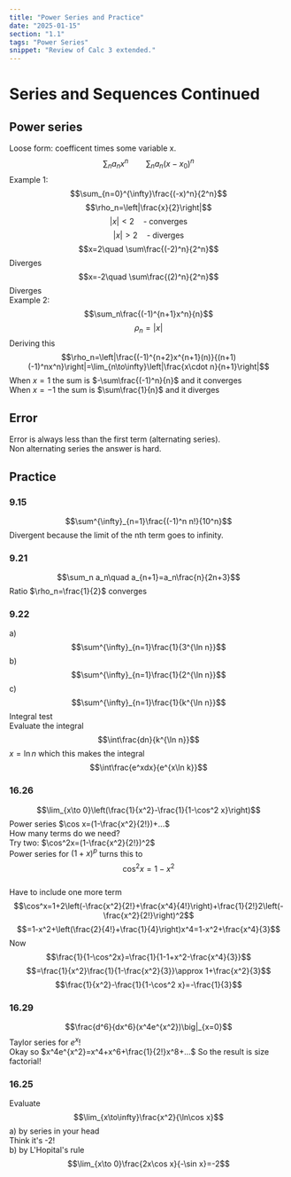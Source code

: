 ```yaml
---
title: "Power Series and Practice"
date: "2025-01-15"
section: "1.1"
tags: "Power Series"
snippet: "Review of Calc 3 extended."
---
```


# Series and Sequences Continued

## Power series 

Loose form: coefficent times some variable x.  
$$\sum_n a_nx^n \qquad \sum_n a_n(x-x_0)^n$$
Example 1:  
$$\sum_{n=0}^{\infty}\frac{(-x)^n}{2^n}$$
$$\rho_n=\left|\frac{x}{2}\right|$$
$$|x|<2\quad\text{- converges}$$
$$|x|>2\quad\text{- diverges}$$
$$x=2\quad \sum\frac{(-2)^n}{2^n}$$
Diverges
$$x=-2\quad \sum\frac{(2)^n}{2^n}$$
Diverges  
Example 2:  
$$\sum_n\frac{(-1)^{n+1}x^n}{n}$$
$$\rho_n=|x|$$
Deriving this  
$$\rho_n=\left|\frac{(-1)^{n+2}x^{n+1}(n)}{(n+1)(-1)^nx^n}\right|=\lim_{n\to\infty}\left|\frac{x\cdot n}{n+1}\right|$$
When $x=1$ the sum is $-\sum\frac{(-1)^n}{n}$ and it converges  
When $x=-1$ the sum is $\sum\frac{1}{n}$ and it diverges  
## Error 
Error is always less than the first term (alternating series).  
Non alternating series the answer is hard.  
## Practice  
### 9.15  
$$\sum^{\infty}_{n=1}\frac{(-1)^n n!}{10^n}$$
Divergent because the limit of the nth term goes to infinity.  
### 9.21
$$\sum_n a_n\quad a_{n+1}=a_n\frac{n}{2n+3}$$
Ratio $\rho_n=\frac{1}{2}$ converges  
### 9.22
a)  
$$\sum^{\infty}_{n=1}\frac{1}{3^{\ln n}}$$
b)  
$$\sum^{\infty}_{n=1}\frac{1}{2^{\ln n}}$$
c)  
$$\sum^{\infty}_{n=1}\frac{1}{k^{\ln n}}$$
Integral test  
Evaluate the integral  
$$\int\frac{dn}{k^{\ln n}}$$
$x=\ln n$ which this makes the integral  
$$\int\frac{e^xdx}{e^{x\ln k}}$$
### 16.26  
$$\lim_{x\to 0}\left(\frac{1}{x^2}-\frac{1}{1-\cos^2 x}\right)$$
Power series $\cos x=(1-\frac{x^2}{2!})+...$  
How many terms do we need?  
Try two: $\cos^2x=(1-\frac{x^2}{2!})^2$  
Power series for $(1+x)^p$ turns this to 
$$\cos^2x=1-x^2$$  
Have to include one more term  
$$\cos^x=1+2\left(-\frac{x^2}{2!}+\frac{x^4}{4!}\right)+\frac{1}{2!}2\left(-\frac{x^2}{2!}\right)^2$$
$$=1-x^2+\left(\frac{2}{4!}+\frac{1}{4}\right)x^4=1-x^2+\frac{x^4}{3}$$
Now
$$\frac{1}{1-\cos^2x}=\frac{1}{1-1+x^2-\frac{x^4}{3}}$$
$$=\frac{1}{x^2}\frac{1}{1-\frac{x^2}{3}}\approx 1+\frac{x^2}{3}$$
$$\frac{1}{x^2}-\frac{1}{1-\cos^2 x}=-\frac{1}{3}$$
### 16.29
$$\frac{d^6}{dx^6}(x^4e^{x^2})\big|_{x=0}$$
Taylor series for $e^x$!  
Okay so $x^4e^{x^2}=x^4+x^6+\frac{1}{2!}x^8+...$
So the result is size factorial!  
### 16.25  
Evaluate 
$$\lim_{x\to\infty}\frac{x^2}{\ln\cos x}$$
a) by series in your head  
Think it's -2!  
b) by L'Hopital's rule  
$$\lim_{x\to 0}\frac{2x\cos x}{-\sin x}=-2$$